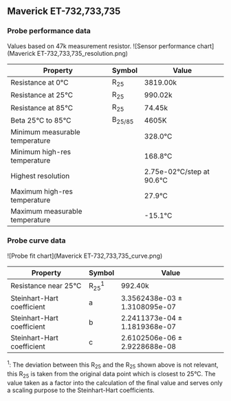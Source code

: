 
## Maverick ET-732,733,735
### Probe performance data

Values based on 47k measurement resistor.
![Sensor performance chart](Maverick ET-732,733,735_resolution.png)

Property | Symbol | Value
-------- | -------- | --------
Resistance at 0°C | R<sub>25</sub> | 3819.00k
Resistance at 25°C | R<sub>25</sub> | 990.02k
Resistance at 85°C | R<sub>25</sub> | 74.45k
Beta 25°C to 85°C | B<sub>25/85</sub>| 4605K
Minimum measurable temperature | | 328.0°C
Minimum high-res temperature | | 168.8°C
Highest resolution || 2.75e-02°C/step at 90.6°C
Maximum high-res temperature | | 27.9°C
Maximum measurable temperature | | -15.1°C

### Probe curve data
![Probe fit chart](Maverick ET-732,733,735_curve.png)

Property | Symbol | Value
-------- | -------- | --------
Resistance near 25°C | R<sub>25</sub><sup>1</sup> | 992.40k
Steinhart-Hart coefficient | a | 3.3562438e-03 ± 1.3108095e-07
Steinhart-Hart coefficient | b | 2.2411373e-04 ± 1.1819368e-07
Steinhart-Hart coefficient | c | 2.6102506e-06 ± 2.9228688e-08

<sup>1</sup>: The deviation between this R<sub>25</sub> and the R<sub>25</sub> shown above is not relevant, this R<sub>25</sub> is taken from the original data point which is closest to 25°C. The value taken as a factor into the calculation of the final value and serves only a scaling purpose to the Steinhart-Hart coefficients.
